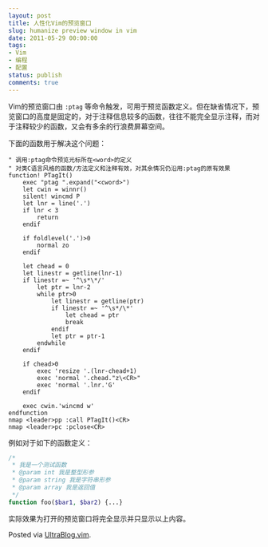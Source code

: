 ```yaml
---
layout: post
title: 人性化Vim的预览窗口
slug: humanize preview window in vim
date: 2011-05-29 00:00:00
tags:
- Vim
- 编程
- 配置
status: publish
comments: true
---
```

Vim的预览窗口由 `:ptag` 等命令触发，可用于预览函数定义。但在缺省情况下，预览窗口的高度是固定的，对于注释信息较多的函数，往往不能完全显示注释，而对于注释较少的函数，又会有多余的行浪费屏幕空间。

下面的函数用于解决这个问题：

```vim
" 调用:ptag命令预览光标所在<word>的定义
" 对类C语言风格的函数/方法定义和注释有效，对其余情况仍沿用:ptag的原有效果
function! PTagIt()
    exec "ptag ".expand("<cword>")
    let cwin = winnr()
    silent! wincmd P
    let lnr = line('.')
    if lnr < 3
        return
    endif

    if foldlevel('.')>0
        normal zo
    endif

    let chead = 0
    let linestr = getline(lnr-1)
    if linestr =~ '^\s*\*/'
        let ptr = lnr-2
        while ptr>0
            let linestr = getline(ptr)
            if linestr =~ '^\s*/\*'
                let chead = ptr
                break
            endif
            let ptr = ptr-1
        endwhile
    endif

    if chead>0
        exec 'resize '.(lnr-chead+1)
        exec 'normal '.chead."z\<CR>"
        exec 'normal '.lnr.'G'
    endif

    exec cwin.'wincmd w'  
endfunction
nmap <leader>pp :call PTagIt()<CR>
nmap <leader>pc :pclose<CR>
```

例如对于如下的函数定义：

```php
/*
 * 我是一个测试函数
 * @param int 我是整型形参
 * @param string 我是字符串形参
 * @param array 我是返回值
 */
function foo($bar1, $bar2) {...}
```

实际效果为打开的预览窗口将完全显示并只显示以上内容。

Posted via [UltraBlog.vim](/posts/ultrablog-as-an-ultimate-vim-blogging-plugin/).
